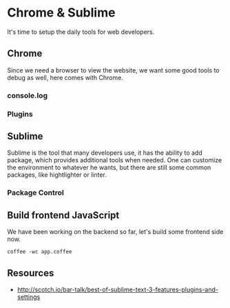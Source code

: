 # Chrome & Sublime

It's time to setup the daily tools for web developers.

## Chrome

Since we need a browser to view the website, we want some good tools to debug as well, here comes with Chrome.

### console.log

### Plugins

## Sublime

Sublime is the tool that many developers use, it has the ability to add package, which provides additional tools when needed. One can customize the environment to whatever he wants, but there are still some common packages, like hightlighter or linter.

### Package Control

## Build frontend JavaScript

We have been working on the backend so far, let's build some frontend side now.

```
coffee -wc app.coffee
```

## Resources

- http://scotch.io/bar-talk/best-of-sublime-text-3-features-plugins-and-settings